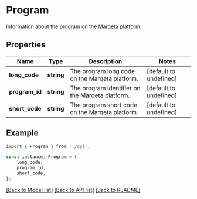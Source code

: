 # Program

Information about the program on the Marqeta platform.

## Properties

Name | Type | Description | Notes
------------ | ------------- | ------------- | -------------
**long_code** | **string** | The program long code on the Marqeta platform. | [default to undefined]
**program_id** | **string** | The program identifier on the Marqeta platform. | [default to undefined]
**short_code** | **string** | The program short code on the Marqeta platform. | [default to undefined]

## Example

```typescript
import { Program } from './api';

const instance: Program = {
    long_code,
    program_id,
    short_code,
};
```

[[Back to Model list]](../README.md#documentation-for-models) [[Back to API list]](../README.md#documentation-for-api-endpoints) [[Back to README]](../README.md)
